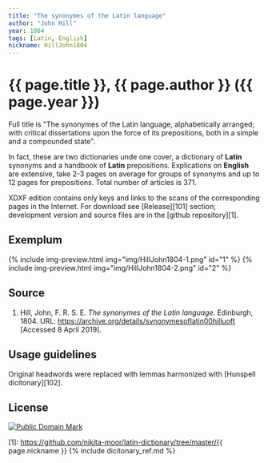 ```yaml
---
title: "The synonymes of the Latin language"
author: "John Hill"
year: 1804
tags: [Latin, English]
nickname: HillJohn1804
---
```

# {{ page.title }}, {{ page.author }} ({{ page.year }})

Full title is "The synonymes of the Latin language, alphabetically arranged; with critical dissertations upon the force of its prepositions, both in a simple and a compounded state".

In fact, these are two dictionaries unde one cover, a dictionary of **Latin** synonyms and a handbook of **Latin** prepositions. Explications on **English** are extensive, take 2-3 pages on average for groups of synonyms and up to 12 pages for prepositions. Total number of articles is 371.

XDXF edition contains only keys and links to the scans of the corresponding pages in the Internet. For download see [Release][101] section; development version and source files are in the [github repository][1].


## Exemplum

{% include img-preview.html img="img/HillJohn1804-1.png" id="1" %}
{% include img-preview.html img="img/HillJohn1804-2.png" id="2" %}


## Source

1. Hill, John, F. R. S. E. _The synonymes of the Latin language_. Edinburgh, 1804. URL: <https://archive.org/details/synonymesoflatin00hilluoft> \[Accessed 8 April 2019\].


## Usage guidelines

Original headwords were replaced with lemmas harmonized with [Hunspell dicitonary][102].


## License

<a rel="license" href="http://creativecommons.org/publicdomain/mark/1.0/">
<img src="https://licensebuttons.net/p/mark/1.0/88x31.png"
     style="border-style: none;" alt="Public Domain Mark" />
</a>


[1]: https://github.com/nikita-moor/latin-dictionary/tree/master/{{ page.nickname }}
{% include dicitonary_ref.md %}

